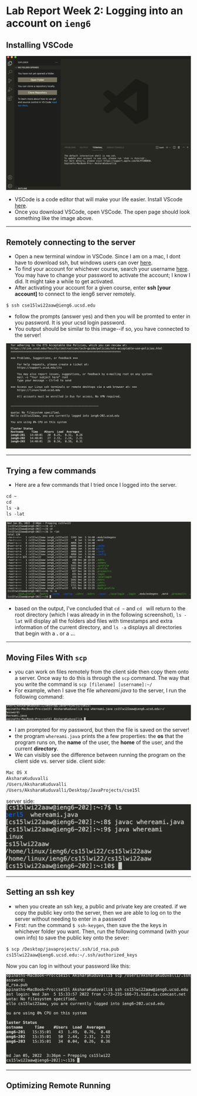 # Lab Report Week 2: Logging into an account on `ieng6`

## Installing VSCode 

![Image](images/vscode_open.png)
* VSCode is a code editor that will make your life easier. Install VScode [here](https://code.visualstudio.com/). 
* Once you download VSCode, open VSCode. The open page should look something like the image above. 

---

## Remotely connecting to the server
* Open a new terminal window in VSCode. Since I am on a mac, I dont have to download ssh, but windows users can over [here](https://docs.microsoft.com/en-us/windows-server/administration/openssh/openssh_install_firstuse).
* To find your account for whichever course, search your username [here](https://sdacs.ucsd.edu/~icc/index.php). You may have to change your password to activate the account; I know I did. It might take a while to get activated. 
* After activating your account for a given course, enter **ssh [your account]** to connect to the ieng6 server remotely. 
```
$ ssh cse15lwi22aaw@ieng6.ucsd.edu
```
* follow the prompts (answer yes) and then you will be promted to enter in you password. It is your ucsd login password. 
* You output should be similar to this image--if so, you have connected to the server!


![Image](images/sshworking.png)

---

## Trying a few commands 
* Here are a few commands that I tried once I logged into the server. 
```
cd ~
cd 
ls -a
ls -lat
```

![Image](images/try_out_linux_commands.png)

* based on the output, I've concluded that `cd ~` and `cd ` will return to the root directory (which I was already in in the following screenshot), `ls -lat` will display all the folders abd files with timestamps and extra information of the current directory, and `ls -a` displays all directories that begin with a **.** or a **..**. 

---

## Moving Files With `scp`
* you can work on files remotely from the client side then copy them onto a server. Once way to do this is through the `scp` command. The way that you write the command is `scp [filename] [username]:~/` 
* For example, when I save the file *whereami.java* to the server, I run the following command:

![Image](images/scp_of_file.png)

* I am prompted for my password, but then the file is saved on the server!
* the program `whereami.java` prints the a few properties: the **os** that the program runs on, the **name** of the user, the **home** of the user, and the current **directory**. 
* We can visibly see the difference between running the program on the client side vs. server side. 
client side:

```
Mac OS X
AksharaKuduvalli
/Users/AksharaKuduvalli
/Users/AksharaKuduvalli/Desktop/JavaProjects/cse15l

```

server side: 
![Image](images/server_whereami.png)

---

## Setting an ssh key
* when you create an ssh key, a public and private key are created. if we copy the public key onto the server, then we are able to log on to the server without needing to enter in a password
* First: run the command `$ ssh-keygen`, then save the the keys in whichever folder you want. Then, run the following command (with your own info) to save the public key onto the sever:
```
$ scp /Desktop/javaprojects/.ssh/id_rsa.pub cs15lwi22aaw@ieng6.ucsd.edu:~/.ssh/authorized_keys

```
Now you can log in without your password like this: 


![Image](images/nopass.png)

---

## Optimizing Remote Running 













